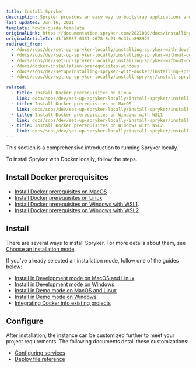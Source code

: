 ```yaml
---
title: Install Spryker
description: Spryker provides an easy way to bootstrap applications and prepare development and production environments for running Spryker OS in Docker.
last_updated: Jun 16, 2021
template: howto-guide-template
originalLink: https://documentation.spryker.com/2021080/docs/installing-spryker-with-docker
originalArticleId: 41fb5887-0351-4678-8e21-9c37ce898925
redirect_from:
  - /docs/scos/dev/set-up-spryker-locally/installing-spryker-with-development-virtual-machine/installing-spryker-with-development-virtual-machine.html
  - /docs/scos/dev/set-up-spryker-locally/installing-spryker-without-docker.html
  - /docs/scos/dev/set-up-spryker-locally/installing-spryker-without-development-virtual-machine-or-docker.html
  - /docs/docker-installation-prerequisites-windows
  - /docs/scos/dev/setup/installing-spryker-with-docker/installing-spryker-with-docker.html
  - /docs/scos/dev/set-up-spryker-locally/install-spryker/install-spryker.html

related:
  - title: Install Docker prerequisites on Linux
    link: docs/scos/dev/set-up-spryker-locally/install-spryker/install-docker-prerequisites/install-docker-prerequisites-on-linux.html
  - title: Install Docker prerequisites on MacOS
    link: docs/scos/dev/set-up-spryker-locally/install-spryker/install-docker-prerequisites/install-docker-prerequisites-on-macos.html
  - title: Install Docker prerequisites on Windows with WSL1
    link: docs/scos/dev/set-up-spryker-locally/install-spryker/install-docker-prerequisites/install-docker-prerequisites-on-windows-with-wsl1.html
  - title: Install Docker prerequisites on Windows with WSL2
    link: docs/scos/dev/set-up-spryker-locally/install-spryker/install-docker-prerequisites/install-docker-prerequisites-on-windows-with-wsl2.html
---
```


This section is a comprehensive introduction to running Spryker locally.

To install Spryker with Docker locally, follow the steps.

## Install Docker prerequisites

- [Install Docker prerequisites on MacOS](/docs/dg/dev/set-up-spryker-locally/install-spryker/install-docker-prerequisites/install-docker-prerequisites-on-macos.html)
- [Install Docker prerequisites on Linux](/docs/dg/dev/set-up-spryker-locally/install-spryker/install-docker-prerequisites/install-docker-prerequisites-on-linux.html)
- [Install Docker prerequisites on Windows with WSL1](/docs/dg/dev/set-up-spryker-locally/install-spryker/install-docker-prerequisites/install-docker-prerequisites-on-windows-with-wsl1.html).
- [Install Docker prerequisites on Windows with WSL2](/docs/dg/dev/set-up-spryker-locally/install-spryker/install-docker-prerequisites/install-docker-prerequisites-on-windows-with-wsl2.html).

## Install

There are several ways to install Spryker. For more details about them, see [Choose an installation mode](/docs/dg/dev/set-up-spryker-locally/install-spryker/install/choose-an-installation-mode.html).

If you've already selected an installation mode, follow one of the guides below:

- [Install in Development mode on MacOS and Linux](/docs/dg/dev/set-up-spryker-locally/install-spryker/install/install-in-development-mode-on-macos-and-linux.html)
- [Install in Development mode on Windows](/docs/dg/dev/set-up-spryker-locally/install-spryker/install/install-in-development-mode-on-windows.html)
- [Install in Demo mode on MacOS and Linux](/docs/dg/dev/set-up-spryker-locally/install-spryker/install/install-in-demo-mode-on-macos-and-linux.html)
- [Install in Demo mode on Windows](/docs/dg/dev/set-up-spryker-locally/install-spryker/install/install-in-demo-mode-on-windows.html)
- [Integrating Docker into existing projects](/docs/dg/dev/upgrade-and-migrate/migrate-to-docker/migrate-to-docker.html)

## Configure

After installation, the instance can be customized further to meet your project requirements.
The following documents detail these customizations:

- [Configuring services](/docs/dg/dev/integrate-and-configure/configure-services.html)
- [Deploy file reference](/docs/dg/dev/sdks/the-docker-sdk/deploy-file/deploy-file-reference.html)
